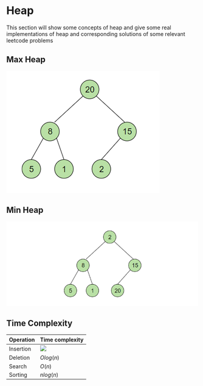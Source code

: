 <script src="https://polyfill.io/v3/polyfill.min.js?features=es6"></script>
<script id="MathJax-script" async src="https://cdn.jsdelivr.net/npm/mathjax@3/es5/tex-mml-chtml.js"></script>
# Heap
This section will show some concepts of heap and give some real implementations of heap and corresponding solutions of some relevant leetcode problems


## Max Heap
![image](https://github.com/lyb1234567/CS_Self_Study/blob/master/Data%20Structre%20and%20Algorithm/Heap/image/Max_Heap.PNG?raw=true)

## Min Heap
![image](https://github.com/lyb1234567/CS_Self_Study/blob/master/Data%20Structre%20and%20Algorithm/Heap/image/Min_Heap.PNG?raw=true)

## Time Complexity
| Operation | Time complexity                                                          |
| --------- | ------------------------------------------------------------------------ |
| Insertion | <img src="https://render.githubusercontent.com/render/math?math=log(n)"> |
| Deletion  | $Olog(n)$                                                                |
| Search    | $O(n)$                                                                   |
| Sorting   | $nlog(n)$                                                                |
